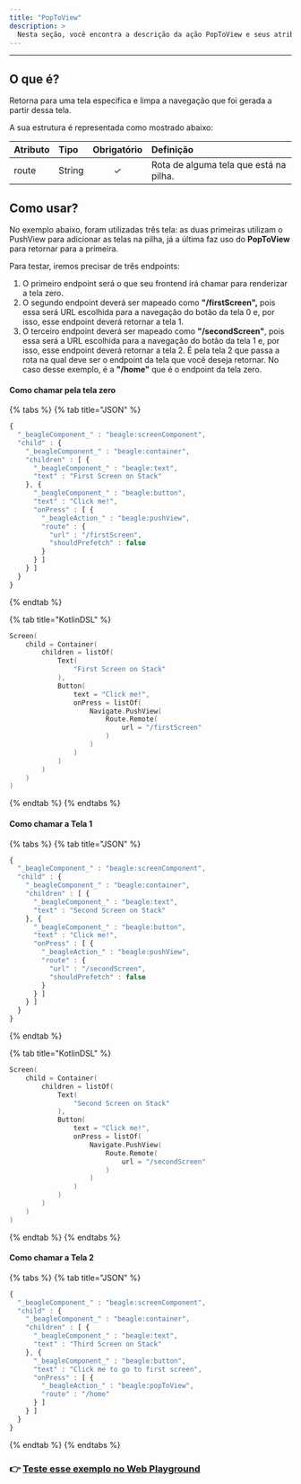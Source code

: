 ```yaml
---
title: "PopToView"
description: >
  Nesta seção, você encontra a descrição da ação PopToView e seus atributos
---
```

---
## O que é? <a id="definicao"></a>

Retorna para uma tela específica e limpa a navegação que foi gerada a partir dessa tela. 

A sua estrutura é representada como mostrado abaixo:

| **Atributo** | **Tipo** | Obrigatório | **Definição** |
| :--- | :--- | :---: | :--- |
| route | ​String | ✓ | Rota de alguma tela que está na pilha. |

## Como usar?

No exemplo abaixo, foram utilizadas três tela: as duas primeiras utilizam o PushView para adicionar as telas na pilha, já a última faz uso do **PopToView** para retornar para a primeira. 

Para testar, iremos precisar de três endpoints: 

1. O primeiro endpoint será o que seu frontend irá chamar para renderizar a tela zero.  
2. O segundo endpoint deverá ser mapeado como **"/firstScreen",** pois essa será URL escolhida para a navegação do botão da tela 0 e, por isso, esse endpoint deverá retornar a tela 1.  
3. O terceiro endpoint deverá ser mapeado como **"/secondScreen"**, pois essa será a URL escolhida para a navegação do botão da tela 1 e, por isso, esse endpoint deverá retornar a tela 2. É pela tela 2 que passa a rota na qual deve ser o endpoint da tela que você deseja retornar. No caso desse exemplo, é a **"/home"** que é o endpoint da tela zero.

#### Como chamar pela tela zero

{% tabs %}
{% tab title="JSON" %}
```javascript
{
  "_beagleComponent_" : "beagle:screenComponent",
  "child" : {
    "_beagleComponent_" : "beagle:container",
    "children" : [ {
      "_beagleComponent_" : "beagle:text",
      "text" : "First Screen on Stack"
    }, {
      "_beagleComponent_" : "beagle:button",
      "text" : "Click me!",
      "onPress" : [ {
        "_beagleAction_" : "beagle:pushView",
        "route" : {
          "url" : "/firstScreen",
          "shouldPrefetch" : false
        }
      } ]
    } ]
  }
}
```
{% endtab %}

{% tab title="KotlinDSL" %}
```kotlin
Screen(
    child = Container(
        children = listOf(
            Text(
                "First Screen on Stack"
            ),
            Button(
                text = "Click me!",
                onPress = listOf(
                    Navigate.PushView(
                        Route.Remote(
                            url = "/firstScreen"
                        )
                    )
                )
            )
        )
    )
)
```
{% endtab %}
{% endtabs %}

#### Como chamar a Tela 1

{% tabs %}
{% tab title="JSON" %}
```javascript
{
  "_beagleComponent_" : "beagle:screenComponent",
  "child" : {
    "_beagleComponent_" : "beagle:container",
    "children" : [ {
      "_beagleComponent_" : "beagle:text",
      "text" : "Second Screen on Stack"
    }, {
      "_beagleComponent_" : "beagle:button",
      "text" : "Click me!",
      "onPress" : [ {
        "_beagleAction_" : "beagle:pushView",
        "route" : {
          "url" : "/secondScreen",
          "shouldPrefetch" : false
        }
      } ]
    } ]
  }
}
```
{% endtab %}

{% tab title="KotlinDSL" %}
```kotlin
Screen(
    child = Container(
        children = listOf(
            Text(
                "Second Screen on Stack"
            ),
            Button(
                text = "Click me!",
                onPress = listOf(
                    Navigate.PushView(
                        Route.Remote(
                            url = "/secondScreen"
                        )
                    )
                )
            )
        )
    )
)
```
{% endtab %}
{% endtabs %}

#### Como chamar a Tela 2

{% tabs %}
{% tab title="JSON" %}
```javascript
{
  "_beagleComponent_" : "beagle:screenComponent",
  "child" : {
    "_beagleComponent_" : "beagle:container",
    "children" : [ {
      "_beagleComponent_" : "beagle:text",
      "text" : "Third Screen on Stack"
    }, {
      "_beagleComponent_" : "beagle:button",
      "text" : "Click me to go to first screen",
      "onPress" : [ {
        "_beagleAction_" : "beagle:popToView",
        "route" : "/home"
      } ]
    } ]
  }
}
```
{% endtab %}
{% endtabs %}

### 👉 [Teste esse exemplo no Web Playground](https://beagle-playground.netlify.app/#/demo/default-components/button.json)

